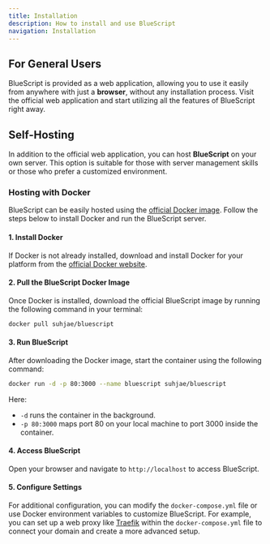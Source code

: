 ```yaml
---
title: Installation
description: How to install and use BlueScript
navigation: Installation
---
```


## For General Users

BlueScript is provided as a web application, allowing you to use it easily from anywhere with just a **browser**, without any installation process. Visit the official web application and start utilizing all the features of BlueScript right away.

## Self-Hosting

In addition to the official web application, you can host **BlueScript** on your own server. This option is suitable for those with server management skills or those who prefer a customized environment.

### Hosting with Docker

BlueScript can be easily hosted using the [official Docker image](https://hub.docker.com/r/suhjae/bluescript). Follow the steps below to install Docker and run the BlueScript server.

#### **1. Install Docker**

If Docker is not already installed, download and install Docker for your platform from the [official Docker website](https://www.docker.com/).

#### **2. Pull the BlueScript Docker Image**

Once Docker is installed, download the official BlueScript image by running the following command in your terminal:

```bash
docker pull suhjae/bluescript
```

#### **3. Run BlueScript**

After downloading the Docker image, start the container using the following command:

```bash
docker run -d -p 80:3000 --name bluescript suhjae/bluescript
```

Here:

- `-d` runs the container in the background.
- `-p 80:3000` maps port 80 on your local machine to port 3000 inside the container.

#### **4. Access BlueScript**

Open your browser and navigate to `http://localhost` to access BlueScript.

#### **5. Configure Settings**

For additional configuration, you can modify the `docker-compose.yml` file or use Docker environment variables to customize BlueScript. For example, you can set up a web proxy like [Traefik](https://traefik.io/traefik/) within the `docker-compose.yml` file to connect your domain and create a more advanced setup.
